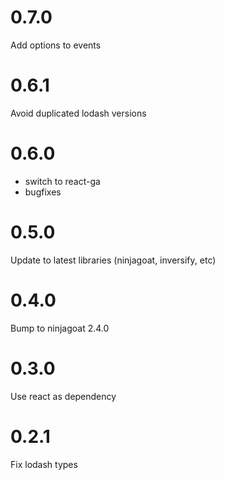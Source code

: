 # 0.7.0

Add options to events

# 0.6.1

Avoid duplicated lodash versions

# 0.6.0

* switch to react-ga
* bugfixes

# 0.5.0

Update to latest libraries (ninjagoat, inversify, etc)

# 0.4.0

Bump to ninjagoat 2.4.0

# 0.3.0

Use react as dependency

# 0.2.1

Fix lodash types